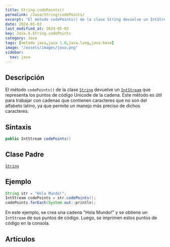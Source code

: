 ```yaml
---
title: String.codePoints()
permalink: /Java/String/codePoints/
excerpt: "El método codePoints() de la clase String devuelve un IntStream con los puntos de código Unicode de la cadena."
date: 2024-05-03
last_modified_at: 2024-05-03
key: Java.S.String.codePoints
category: Java
tags: [metodo java,java 1.0,java.lang,java.base]
image: "/assets/images/java.png"
sidebar:
  nav: java
---
```


## Descripción


El método `codePoints()` de la clase [`String`](https://www.w3api.com/Java/String/) devuelve un [`IntStream`](https://www.w3api.com/Java/IntStream/) que representa los puntos de código Unicode de la cadena. Este método es útil para trabajar con cadenas que contienen caracteres que no son del alfabeto latino, ya que permite un manejo más preciso de dichos caracteres.


## Sintaxis


```java
public IntStream codePoints()
```


## Clase Padre


[`String`](https://www.w3api.com/Java/String/)


## Ejemplo


```java
String str = "Hola Mundo!";
IntStream codePoints = str.codePoints();
codePoints.forEach(System.out::println);
```


En este ejemplo, se crea una cadena "Hola Mundo!" y se obtiene un `IntStream` de sus puntos de código. Luego, se imprimen estos puntos de código en la consola.


## Artículos

